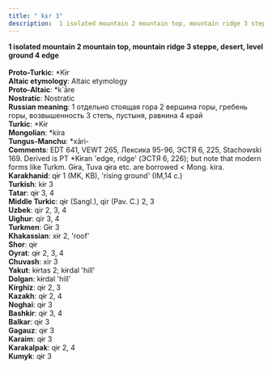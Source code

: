 ```yaml
---
title: " kɨr 3"
description:  1 isolated mountain 2 mountain top, mountain ridge 3 steppe, desert, level ground 4 edge
---
```

<strong> 1 isolated mountain 2 mountain top, mountain ridge 3 steppe, desert, level ground 4 edge</strong><br><br>
<strong>Proto-Turkic</strong>:  *Kɨr<br>
<strong>Altaic etymology</strong>:  Altaic etymology<br>
<strong> Proto-Altaic</strong>:  *k`ā̀re<br>
<strong>Nostratic</strong>:  Nostratic<br>
<strong>Russian meaning</strong>:  1 отдельно стоящая гора 2 вершина горы, гребень горы, возвышенность 3 степь, пустыня, равнина 4 край<br>
<strong>Turkic</strong>:  *Kɨr<br>
<strong>Mongolian</strong>:  *kira<br>
<strong>Tungus-Manchu</strong>:  *xāri-<br>
<strong>Comments</strong>:  EDT 641, VEWT 265, Лексика 95-96, ЭСТЯ 6, 225, Stachowski 169. Derived is PT *Kɨran 'edge, ridge' (ЭСТЯ 6, 226); but note that modern forms like Turkm. Gɨra, Tuva qɨra etc. are borrowed < Mong. kira.<br>
<strong>Karakhanid</strong>:  qɨr 1 (MK, KB), 'rising ground' (IM,14 c.)<br>
<strong>Turkish</strong>:  kɨr 3<br>
<strong>Tatar</strong>:  qɨr 3, 4<br>
<strong>Middle Turkic</strong>:  qɨr (Sangl.), qir (Pav. C.) 2, 3<br>
<strong>Uzbek</strong>:  qir 2, 3, 4<br>
<strong>Uighur</strong>:  qir 3, 4<br>
<strong>Turkmen</strong>:  Gɨr 3<br>
<strong>Khakassian</strong>:  xɨr 2, 'roof'<br>
<strong>Shor</strong>:  qɨr<br>
<strong>Oyrat</strong>:  qɨr 2, 3, 4<br>
<strong>Chuvash</strong>:  xir 3<br>
<strong>Yakut</strong>:  kɨrtas 2; kɨrdal 'hill'<br>
<strong>Dolgan</strong>:  kɨrdal 'hill'<br>
<strong>Kirghiz</strong>:  qɨr 2, 3<br>
<strong>Kazakh</strong>:  qɨr 2, 4<br>
<strong>Noghai</strong>:  qɨr 3<br>
<strong>Bashkir</strong>:  qɨr 3, 4<br>
<strong>Balkar</strong>:  qɨr 3<br>
<strong>Gagauz</strong>:  qɨr 3<br>
<strong>Karaim</strong>:  qɨr 3<br>
<strong>Karakalpak</strong>:  qɨr 2, 4<br>
<strong>Kumyk</strong>:  qɨr 3<br>


